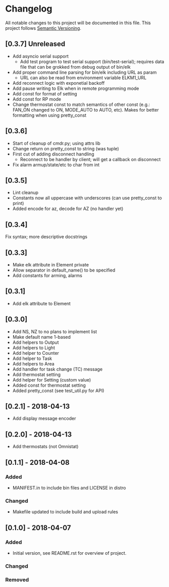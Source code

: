 # Changelog
All notable changes to this project will be documented in this file.
This project follows [Semantic Versioning](https://semver.org/).

## [0.3.7] Unreleased
- Add asyncio serial support
  - Add test program to test serial support (bin/test-serial); requires data
    file that can be grokked from debug output of bin/elk
- Add proper command line parsing for bin/elk including URL as param
  - URL can also be read from environment variable ELKM1_URL
- Add reconnect logic with exponetial backoff
- Add pause writing to Elk when in remote programming mode
- Add const for format of setting
- Add const for RP mode
- Change thermostat const to match semantics of other const (e.g.: FAN_ON
  changed to ON, MODE_AUTO to AUTO, etc). Makes for better formatting when
  using pretty_const

## [0.3.6]
- Start of cleanup of cmdr.py; using attrs lib
- Change return on pretty_const to string (was tuple)
- First cut of adding disconnect handling
  - Reconnect to be handler by client; will get a callback on disconnect
- Fix alarm armup/state/etc to char from int

## [0.3.5]
- Lint cleanup
- Constants now all uppercase with underscores (can use pretty_const to print)
- Added encode for az, decode for AZ (no handler yet)

## [0.3.4]
Fix syntax; more descriptive docstrings

## [0.3.3]
- Make elk attribute in Element private
- Allow separator in default_name() to be specified
- Add constants for arming, alarms

## [0.3.1]
- Add elk attribute to Element

## [0.3.0]
- Add NS, NZ to no plans to implement list
- Make default name 1-based
- Add helpers to Output
- Add helpers to Light
- Add helper to Counter
- Add helper to Task
- Add helpers to Area
- Add handler for task change (TC) message
- Add thermostat setting
- Add helper for Setting (custom value)
- Added const for thermostat setting
- Added pretty_const (see test_util.py for API)

## [0.2.1] - 2018-04-13
- Add display message encoder

## [0.2.0] - 2018-04-13
- Add thermostats (not Omnistat)

## [0.1.1] - 2018-04-08
### Added
- MANIFEST.in to include bin files and LICENSE in distro

### Changed
- Makefile updated to include build and upload rules

## [0.1.0] - 2018-04-07
### Added
- Initial version, see README.rst for overview of project.

### Changed

### Removed
